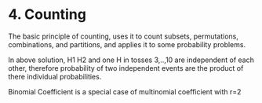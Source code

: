 # 4. Counting

The basic principle of counting, uses it to count subsets, permutations, combinations, and partitions, and applies it to some probability problems.

In above solution, H1 H2 and one H in tosses 3,..,10 are independent of each other, therefore probability of two independent events are the product of there individual probabilities.

Binomial Coefficient is a special case of multinomial coefficient with r=2
